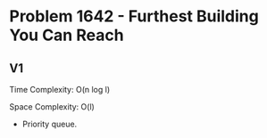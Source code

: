 # Problem 1642 - Furthest Building You Can Reach

## V1

Time Complexity: O(n log l)

Space Complexity: O(l)

- Priority queue.
